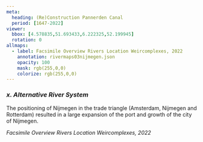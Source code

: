 ```yaml
---
meta:
  heading: (Re)Construction Pannerden Canal
  period: [1647-2022]
viewer:
  bbox: [4.578835,51.693433,6.222325,52.199945]
  rotation: 0
allmaps:
  - label: Facsimile Overview Rivers Location Weircomplexes, 2022
    annotation: rivermaps03nijmegen.json
    opacity: 100
    mask: rgb(255,0,0)
    colorize: rgb(255,0,0)
---
```


### _x.    Alternative River System_

The positioning of Nijmegen in the trade triangle (Amsterdam, Nijmegen and Rotterdam) resulted in a large expansion of the port and growth of the city of Nijmegen.

_Facsimile Overview Rivers Location Weircomplexes, 2022_
